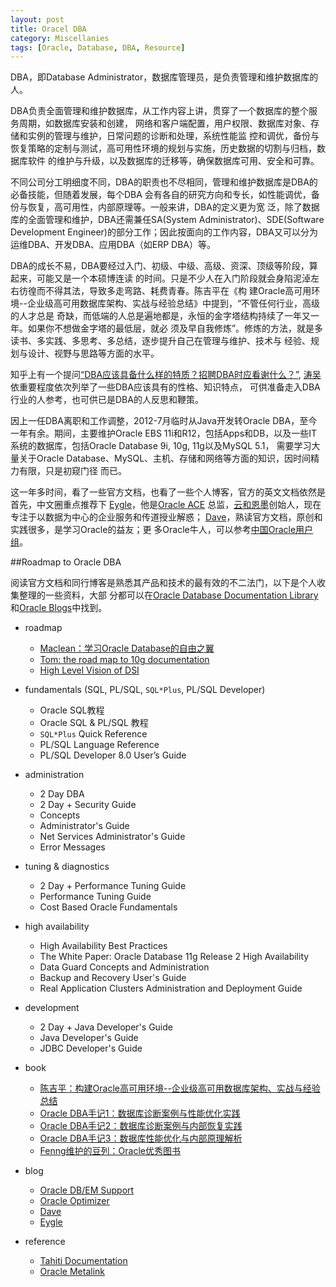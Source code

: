 ```yaml
---
layout: post
title: Oracel DBA
category: Miscellanies
tags: [Oracle, Database, DBA, Resource]
---
```


DBA，即Database Administrator，数据库管理员，是负责管理和维护数据库的人。

DBA负责全面管理和维护数据库，从工作内容上讲，贯穿了一个数据库的整个服务周期，如数据库安装和创建， 网络和客户端配置，用户权限、数据库对象、存储和实例的管理与维护，日常问题的诊断和处理，系统性能监 控和调优，备份与恢复策略的定制与测试，高可用性环境的规划与实施，历史数据的切割与归档，数据库软件 的维护与升级，以及数据库的迁移等，确保数据库可用、安全和可靠。

不同公司分工明细度不同，DBA的职责也不尽相同，管理和维护数据库是DBA的必备技能，但随着发展，每个DBA 会有各自的研究方向和专长，如性能调优，备份与恢复，高可用性，内部原理等。一般来讲，DBA的定义更为宽 泛，除了数据库的全面管理和维护，DBA还需兼任SA(System Administrator)、SDE(Software Development Engineer)的部分工作；因此按面向的工作内容，DBA又可以分为运维DBA、开发DBA、应用DBA（如ERP DBA）等。

DBA的成长不易，DBA要经过入门、初级、中级、高级、资深、顶级等阶段，算起来，可能又是一个本硕博连读 的时间。只是不少人在入门阶段就会身陷泥淖左右彷徨而不得其法，导致多走弯路、耗费青春。陈吉平在《构 建Oracle高可用环境--企业级高可用数据库架构、实战与经验总结》中提到，“不管任何行业，高级的人才总是 奇缺，而低端的人总是遍地都是，永恒的金字塔结构持续了一年又一年。如果你不想做金字塔的最低层，就必 须及早自我修炼”。修炼的方法，就是多读书、多实践、多思考、多总结，逐步提升自己在管理与维护、技术与 经验、规划与设计、视野与思路等方面的水平。

知乎上有一个提问[“DBA应该具备什么样的特质？招聘DBA时应看谢什么？”](http://www.zhihu.com/question/20112937), [涛吴](http://www.zhihu.com/people/Metaphox)依重要程度依次列举了一些DBA应该具有的性格、知识特点， 可供准备走入DBA行业的人参考，也可供已是DBA的人反思和鞭策。

因上一任DBA离职和工作调整，2012-7月临时从Java开发转Oracle DBA，至今一年有余。期间，主要维护Oracle EBS 11i和R12，包括Apps和DB，以及一些IT系统的数据库，包括Oracle Database 9i, 10g, 11g以及MySQL 5.1， 需要学习大量关于Oracle Database、MySQL、主机、存储和网络等方面的知识，因时间精力有限，只是初窥门径 而已。

这一年多时间，看了一些官方文档，也看了一些个人博客，官方的英文文档依然是首先，中文圈重点推荐下 [Eygle](http://www.eygle.com/)，他是[Oracle ACE](http://www.oracle.com/technetwork/community/oracle-ace/index.html) 总监，[云和恩墨](http://www.enmotech.com/)创始人，现在专注于以数据为中心的企业服务和传道授业解惑； [Dave](http://blog.csdn.net/tianlesoftware)，熟读官方文档，原创和实践很多，是学习Oracle的益友；更 多Oracle牛人，可以参考[中国Oracle用户组](http://www.acoug.org/)。

##Roadmap to Oracle DBA

阅读官方文档和同行博客是熟悉其产品和技术的最有效的不二法门，以下是个人收集整理的一些资料，大部 分都可以在[Oracle Database Documentation Library](http://www.oracle.com/pls/db112/homepage) 和[Oracle Blogs](https://blogs.oracle.com/)中找到。

* roadmap

	* [Maclean：学习Oracle Database的自由之翼](http://www.askmaclean.com/archives/linked-to-oracle-world.html)
	* [Tom: the road map to 10g documentation](http://dylanninin.com/assets/themes/images/2013/tom.jpg)
	* [High Level Vision of DSI](http://dylanninin.com/assets/themes/images/2013/dsi.jpg)

* fundamentals (SQL, PL/SQL, `SQL*Plus`, PL/SQL Developer)

	* Oracle SQL教程
	* Oracle SQL & PL/SQL 教程
	* `SQL*Plus` Quick Reference
	* PL/SQL Language Reference
	* PL/SQL Developer 8.0 User’s Guide 

* administration

	* 2 Day DBA
	* 2 Day + Security Guide
	* Concepts
	* Administrator's Guide
	* Net Services Administrator's Guide
	* Error Messages

* tuning & diagnostics

	* 2 Day + Performance Tuning Guide
	* Performance Tuning Guide
	* Cost Based Oracle Fundamentals

* high availability

	* High Availability Best Practices
	* The White Paper: Oracle Database 11g Release 2 High Availability 
	* Data Guard Concepts and Administration
	* Backup and Recovery User's Guide
	* Real Application Clusters Administration and Deployment Guide
   
* development

	* 2 Day + Java Developer's Guide
	* Java Developer's Guide
	* JDBC Developer's Guide
   
* book

	* [陈吉平：构建Oracle高可用环境--企业级高可用数据库架构、实战与经验总结](http://www.douban.com/subject/2531036/)
	* [Oracle DBA手记1：数据库诊断案例与性能优化实践](http://www.douban.com/subject/4209919/)
	* [Oracle DBA手记2：数据库诊断案例与内部恢复实践](http://book.douban.com/subject/5362865/)
	* [Oracle DBA手记3：数据库性能优化与内部原理解析](http://book.douban.com/subject/6849408/)
	* [Fenng维护的豆列：Oracle优秀图书](http://www.douban.com/doulist/10940/)

* blog

	* [Oracle DB/EM Support](https://blogs.oracle.com/db/)
	* [Oracle Optimizer](https://blogs.oracle.com/optimizer/)
	* [Dave](http://blog.csdn.net/tianlesoftware)
	* [Eygle](http://www.eygle.com/)

* reference
    
	* [Tahiti Documentation](http://tahiti.oracle.com/)
	* [Oracle Metalink](https://support.oracle.com)
